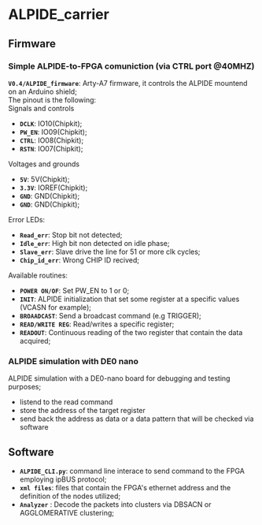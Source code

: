 # ALPIDE_carrier

## Firmware

### Simple ALPIDE-to-FPGA comuniction (via CTRL port @40MHZ)  
**` V0.4/ALPIDE_firmware `**: Arty-A7 firmware, it controls the ALPIDE mountend on an Arduino shield;  
The pinout is the following:  
Signals and controls   
- **`DCLK`**:  IO10(Chipkit);
- **`PW_EN`**: IO09(Chipkit);
- **`CTRL`**:  IO08(Chipkit);
- **`RSTN`**:  IO07(Chipkit);  
 
Voltages and grounds
- **`5V`**:   5V(Chipkit);
- **`3.3V`**: IOREF(Chipkit);
- **`GND`**:  GND(Chipkit);
- **`GND`**:  GND(Chipkit);  

Error LEDs:  
- **`Read_err`**: Stop bit not detected;
- **`Idle_err`**: High bit non detected on idle phase;
- **`Slave_err`**: Slave drive the line for 51 or more clk cycles;
- **`Chip_id_err`**: Wrong CHIP ID recived;  

  
Available routines:  
- **`POWER ON/OF`**: Set PW_EN to 1 or 0; 
- **`INIT`**: ALPIDE initialization that set some register at a specific values (VCASN for example);
- **`BROAADCAST`**:  Send a broadcast command (e.g TRIGGER); 
- **`READ/WRITE REG`**: Read/writes a specific register;
- **`READOUT`**:  Continuous reading of the two register that contain the data acquired;


### ALPIDE simulation with DE0 nano
ALPIDE simulation with a DE0-nano board for debugging and testing purposes;  
- listend to the read command
- store the address of the target register
- send back the address as data or a data pattern that will be checked via software

## Software

- **`ALPIDE_CLI.py`**: command line interace to send command to the FPGA employing ipBUS protocol;
- **`xml files`**: files that contain the FPGA's ethernet address and the definition of the nodes utilized;
- **`Analyzer`** : Decode the packets into clusters via DBSACN or AGGLOMERATIVE clustering; 


